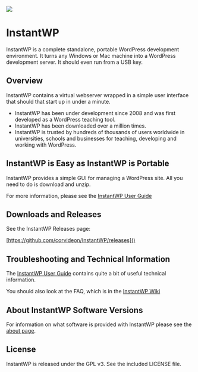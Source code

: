 ![](https://github.com/corvideon/InstantWP/blob/master/core/images/logo-top.png)

# InstantWP

InstantWP is a complete standalone, portable WordPress development environment. It turns any Windows or Mac machine into a WordPress development server. It should even run from a USB key.



## Overview

InstantWP contains a virtual webserver wrapped in a simple user interface that should that start up in under a minute. 

* InstantWP has been under development since 2008 and was first developed as a WordPress teaching tool. 
* InstantWP has been downloaded over a million times.
* InstantWP is trusted by hundreds of thousands of users worldwide in universities, schools and businesses for teaching, developing and working with WordPress.

## InstantWP is Easy as InstantWP is Portable

InstantWP provides a simple GUI for managing a WordPress site. All you need to do is download and unzip.

For more information, please see the [InstantWP User Guide](https://github.com/corvideon/InstantWP/blob/master/core/docs/InstantWP-User-Guide.pdf)

## Downloads and Releases

See the InstantWP Releases page:

[https://github.com/corvideon/InstantWP/releases]() 

## Troubleshooting and Technical Information

The [InstantWP User Guide](https://github.com/corvideon/InstantWP/blob/master/core/docs/InstantWP-User-Guide.pdf) contains quite a bit of useful technical information.

You should also look at the FAQ, which is in the [InstantWP Wiki](https://github.com/corvideon/InstantWP/wiki)


## About InstantWP Software Versions

For information on what software is provided with InstantWP please see the [about page](https://github.com/corvideon/InstantWP/blob/master/core/docs/about.md). 


## License

InstantWP is released under the GPL v3. See the included LICENSE file.



